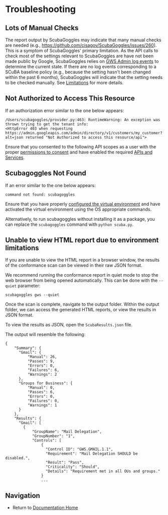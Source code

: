# Troubleshooting

## Lots of Manual Checks
The report output by ScubaGoggles may indicate that many manual checks are needed (e.g., https://github.com/cisagov/ScubaGoggles/issues/260). This is a symptom of ScubaGoggles' primary limitation. As the API calls to check most of the settings relevant to ScubaGoggles are have not been made public by Google, ScubaGoggles relies on [GWS Admin log events](https://support.google.com/a/answer/4579579?hl=en) to determine the current state. If there are no log events corresponding to a SCuBA baseline policy (e.g., because the setting hasn't been changed within the past 6 months), ScubaGoggles will indicate that the setting needs to be checked manually. See [Limitations](../usage/Limitations.md) for more details.

## Not Authorized to Access This Resource

If an authorization error similar to the one below appears:
```
/Users/scubagoggles/provider.py:463: RuntimeWarning: An exception was thrown trying to get the tenant info:
<HttpError 403 when requesting https://admin.googleapis.com/admin/directory/v1/customers/my_customer?alt=json returned "Not Authorized to access this resource/api">
```
Ensure that you consented to the following API scopes as a user with the proper [permissions to consent](../prerequisites/Prerequisites.md#permissions) and have enabled the required [APIs and Services](../authentication/OAuth.md).

## Scubagoggles Not Found
If an error similar to the one below appears:
```
command not found: scubagoggles
```

Ensure that you have properly [configured the virtual environment](../installation/DownloadAndInstall.md#installing-in-a-virtual-environment) and have activated the virtual environment using the OS appropriate commands.

Alternatively, to run scubagoggles without installing it as a package, you can replace the `scubagoggles` command with `python scuba.py`.


## Unable to view HTML report due to environment limitations

If you are unable to view the HTML report in a browser window, the results of the conformance scan can be viewed in their raw JSON format.

We recommend running the conformance report in quiet mode to stop the web browser from being opened automatically. This can be done with the `--quiet` parameter:

```scubagoggles gws --quiet```

Once the scan is complete, navigate to the output folder. Within the output folder, we can access the generated HTML reports, or view the results in JSON format.

To view the results as JSON, open the `ScubaResults.json` file.

The output will resemble the following:
```
{
    "Summary": {
      "Gmail": {
          "Manual": 26,
          "Passes": 9,
          "Errors": 0,
          "Failures": 6,
          "Warnings": 2
      },
      "Groups for Business": {
          "Manual": 0,
          "Passes": 6,
          "Errors": 0,
          "Failures": 0,
          "Warnings": 1
      }
    },
    "Results": {
      "Gmail": [
        {
            "GroupName": "Mail Delegation",
            "GroupNumber": "1",
            "Controls": [
                {
                  "Control ID": "GWS.GMAIL.1.1",
                  "Requirement": "Mail Delegation SHOULD be disabled.",
                  "Result": "Pass",
                  "Criticality": "Should",
                  "Details": "Requirement met in all OUs and groups."
                }
                ...
```

## Navigation
- Return to [Documentation Home](/README.md)
